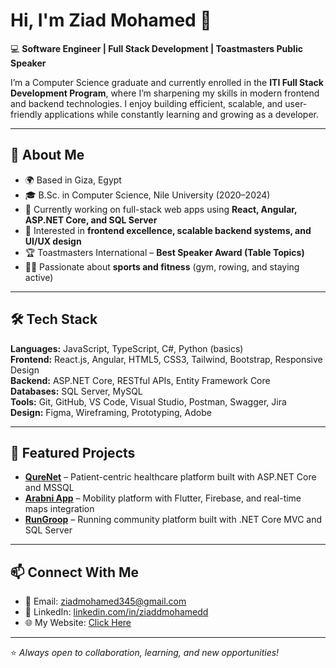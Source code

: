 # Hi, I'm Ziad Mohamed 👋  

💻 **Software Engineer | Full Stack Development | Toastmasters Public Speaker**  

I’m a Computer Science graduate and currently enrolled in the **ITI Full Stack Development Program**, where I’m sharpening my skills in modern frontend and backend technologies. I enjoy building efficient, scalable, and user-friendly applications while constantly learning and growing as a developer.  

---

## 🚀 About Me  
- 🌍 Based in Giza, Egypt  
- 🎓 B.Sc. in Computer Science, Nile University (2020–2024)  
- 🔭 Currently working on full-stack web apps using **React, Angular, ASP.NET Core, and SQL Server**  
- 🎯 Interested in **frontend excellence, scalable backend systems, and UI/UX design**  
- 🏆 Toastmasters International – **Best Speaker Award (Table Topics)**
- 🏋️‍♂️ Passionate about **sports and fitness** (gym, rowing, and staying active)  


---

## 🛠️ Tech Stack  

**Languages:** JavaScript, TypeScript, C#, Python (basics)  
**Frontend:** React.js, Angular, HTML5, CSS3, Tailwind, Bootstrap, Responsive Design  
**Backend:** ASP.NET Core, RESTful APIs, Entity Framework Core  
**Databases:** SQL Server, MySQL  
**Tools:** Git, GitHub, VS Code, Visual Studio, Postman, Swagger, Jira  
**Design:** Figma, Wireframing, Prototyping, Adobe  

---

## 📌 Featured Projects  
- **[QureNet](https://qurenet.com/)** – Patient-centric healthcare platform built with ASP.NET Core and MSSQL  
- **[Arabni App](https://www.figma.com/proto/IS5GgZmgNT7F0jTtaUWYJZ/Arabni-Screens?node-id=0-1453&t=YIXK0usThtofciI8-1)** – Mobility platform with Flutter, Firebase, and real-time maps integration  
- **[RunGroop](https://rungroop.com/)** – Running community platform built with .NET Core MVC and SQL Server  

---

## 📫 Connect With Me  
- 📧 Email: [ziadmohamed345@gmail.com](mailto:ziadmohamed345@gmail.com)  
- 💼 LinkedIn: [linkedin.com/in/ziaddmohamedd](https://linkedin.com/in/ziaddmohamedd)  
- 🌐 My Website: [Click Here](https://personal-website-alpha-navy.vercel.app/)

---

⭐️ *Always open to collaboration, learning, and new opportunities!*  

